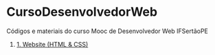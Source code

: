 # CursoDesenvolvedorWeb
Códigos e materiais do curso Mooc de Desenvolvedor Web IFSertãoPE

1. <a href="">1. Website (HTML & CSS)</a>
